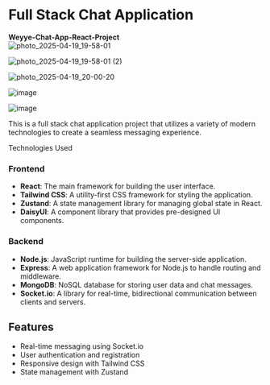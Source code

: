 # Full Stack Chat Application
**Weyye-Chat-App-React-Project**
<br/>
![photo_2025-04-19_19-58-01](https://github.com/user-attachments/assets/56d31367-b60b-4512-b07a-863f597b7994)

![photo_2025-04-19_19-58-01 (2)](https://github.com/user-attachments/assets/b12cb985-b111-455f-a8f6-d7ac2ce9f08f)

![photo_2025-04-19_20-00-20](https://github.com/user-attachments/assets/aa517e80-4703-4261-9bd7-2788604b0e80)

![image](https://github.com/user-attachments/assets/77cb00a5-b4b2-435a-81b2-6c1ef0985c51)

![image](https://github.com/user-attachments/assets/f76b6f1c-e23b-4f77-85a8-c9a2823770f0)

This is a full stack chat application project that utilizes a variety of modern technologies to create a seamless messaging experience. 

 Technologies Used

### Frontend
- **React**: The main framework for building the user interface.
- **Tailwind CSS**: A utility-first CSS framework for styling the application.
- **Zustand**: A state management library for managing global state in React.
- **DaisyUI**: A component library that provides pre-designed UI components.

### Backend
- **Node.js**: JavaScript runtime for building the server-side application.
- **Express**: A web application framework for Node.js to handle routing and middleware.
- **MongoDB**: NoSQL database for storing user data and chat messages.
- **Socket.io**: A library for real-time, bidirectional communication between clients and servers.

## Features
- Real-time messaging using Socket.io
- User authentication and registration
- Responsive design with Tailwind CSS
- State management with Zustand

